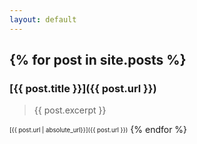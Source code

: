 ```yaml
---
layout: default
---
```

{% for post in site.posts %}
----------------------------
### [{{ post.title }}]({{ post.url }})
> {{ post.excerpt }}

<sub><sup>[{{ post.url | absolute_url}}]({{ post.url }})</sup></sub>
{% endfor %}

